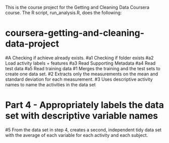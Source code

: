This is the course project for the Getting and Cleaning Data Coursera course. The R script, run_analysis.R, does the following:

# coursera-getting-and-cleaning-data-project
#A Checking if achieve already exists.
    #a1 Checking if folder exists
    #a2 Load activity labels + features
    #a3 Read Supporting Metadata
    #a4 Read test data
    #a5 Read training data
#1 Merges the training and the test sets to create one data set.
#2 Extracts only the measurements on the mean and standard deviation for each measurement.
#3 Uses descriptive activity names to name the activities in the data set
# Part 4 - Appropriately labels the data set with descriptive variable names
#5 From the data set in step 4, creates a second, independent tidy data set with the average of each variable for each activity and each subject.
